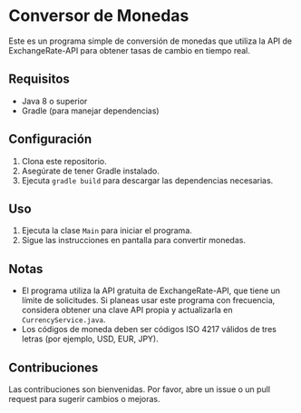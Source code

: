 # Conversor de Monedas

Este es un programa simple de conversión de monedas que utiliza la API de ExchangeRate-API para obtener tasas de cambio en tiempo real.

## Requisitos

- Java 8 o superior
- Gradle (para manejar dependencias)

## Configuración

1. Clona este repositorio.
2. Asegúrate de tener Gradle instalado.
3. Ejecuta `gradle build` para descargar las dependencias necesarias.

## Uso

1. Ejecuta la clase `Main` para iniciar el programa.
2. Sigue las instrucciones en pantalla para convertir monedas.

## Notas

- El programa utiliza la API gratuita de ExchangeRate-API, que tiene un límite de solicitudes. Si planeas usar este programa con frecuencia, considera obtener una clave API propia y actualizarla en `CurrencyService.java`.
- Los códigos de moneda deben ser códigos ISO 4217 válidos de tres letras (por ejemplo, USD, EUR, JPY).

## Contribuciones

Las contribuciones son bienvenidas. Por favor, abre un issue o un pull request para sugerir cambios o mejoras.